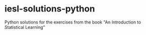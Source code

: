# iesl-solutions-python
Python solutions for the exercises from the book "An Introduction to Statistical Learning"
